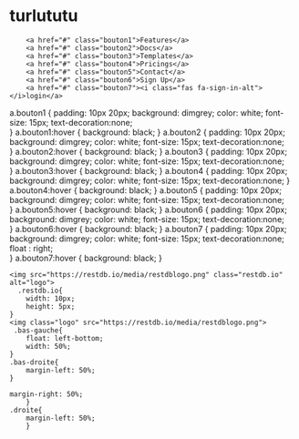 # turlututu
<!DOCTYPE html>
<html lang="en">
<head>
        <link rel="stylesheet" type="text/css" href="style.css">
        <link rel="stylesheet" href="https://use.fontawesome.com/releases/v5.6.3/css/all.css" integrity="sha384-UHRtZLI+pbxtHCWp1t77Bi1L4ZtiqrqD80Kn4Z8NTSRyMA2Fd33n5dQ8lWUE00s/" crossorigin="anonymous">
    <meta charset="UTF-8">
    <meta name="viewport" content="width=device-width, initial-scale=1.0">
    <meta http-equiv="X-UA-Compatible" content="ie=edge">
    <title>Document</title>
</head>
<body>
       
        <a href="#" class="bouton1">Features</a>
        <a href="#" class="bouton2">Docs</a>
        <a href="#" class="bouton3">Templates</a>
        <a href="#" class="bouton4">Pricings</a>
        <a href="#" class="bouton5">Contact</a>
        <a href="#" class="bouton6">Sign Up</a>
        <a href="#" class="bouton7"><i class="fas fa-sign-in-alt"></i>login</a>
        
</body>
</html>

a.bouton1 {
    padding: 10px 20px; 
    background: dimgrey; 
    color: white;
    font-size: 15px;
    text-decoration:none;  
    }
a.bouton1:hover {
    background: black; 
    }
a.bouton2 {
    padding: 10px 20px; 
    background: dimgrey; 
    color: white;
    font-size: 15px;
    text-decoration:none;  
    }
a.bouton2:hover {
    background: black; 
    }
a.bouton3 {
    padding: 10px 20px; 
    background: dimgrey; 
    color: white;
    font-size: 15px;
    text-decoration:none;  
    }
a.bouton3:hover {
    background: black; 
    }
a.bouton4 {
    padding: 10px 20px; 
    background: dimgrey; 
    color: white;
    font-size: 15px; 
    text-decoration:none; 
    }
a.bouton4:hover {
    background: black; 
    }
a.bouton5 {
    padding: 10px 20px; 
    background: dimgrey; 
    color: white;
    font-size: 15px;
    text-decoration:none;  
    }
a.bouton5:hover {
    background: black; 
    }
a.bouton6 {
    padding: 10px 20px; 
    background: dimgrey; 
    color: white;
    font-size: 15px;
    text-decoration:none;  
    }
a.bouton6:hover {
    background: black; 
    }
a.bouton7 {
    padding: 10px 20px;
    background: dimgrey; 
    color: white;
    font-size: 15px;
    text-decoration:none;
    float : right;  
    }
a.bouton7:hover {
    background: black; 
    }

    <img src="https://restdb.io/media/restdblogo.png" class="restdb.io" alt="logo">
      .restdb.io{
        width: 10px;
        height: 5px; 
    }
    <img class="logo" src="https://restdb.io/media/restdblogo.png">
     .bas-gauche{
        float: left-bottom;
        width: 50%;
    }
    .bas-droite{
        margin-left: 50%;
    }        
    
    margin-right: 50%;
        }
    .droite{
        margin-left: 50%;
        }